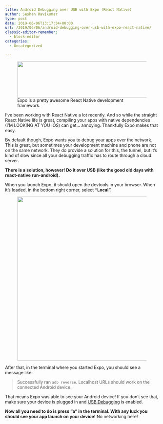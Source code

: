 ```yaml
---
title: Android Debugging over USB with Expo (React Native)
author: Seshan Ravikumar
type: post
date: 2019-06-06T13:17:34+00:00
url: /2019/06/06/android-debugging-over-usb-with-expo-react-native/
classic-editor-remember:
  - block-editor
categories:
  - Uncategorized

---
```

<div class="wp-block-image">
  <figure class="aligncenter"><img loading="lazy" width="425" height="119" src="https://seshan.xyz/wp-content/uploads/2019/06/image.png" alt="" class="wp-image-104" srcset="https://seshan.xyz/wp-content/uploads/2019/06/image.png 425w, https://seshan.xyz/wp-content/uploads/2019/06/image-300x84.png 300w" sizes="(max-width: 425px) 100vw, 425px" /><figcaption>Expo is a pretty awesome React Native development framework.</figcaption></figure>
</div>

I&#8217;ve been working with React Native a lot recently. And so while the straight React Native life is great, compiling your apps with native dependencies (I&#8217;M LOOKING AT YOU IOS) can get&#8230; annoying. Thankfully Expo makes that easy.

By default though, Expo wants you to debug your apps over the network. This is great, but sometimes your development machine and phone are not on the same network. They do provide a solution for this, the tunnel, but it&#8217;s kind of slow since all your debugging traffic has to route through a cloud server.

**There is a solution, however! Do it over USB (like the good old days with react-native run-android).** 

When you launch Expo, it should open the devtools in your browser. When it&#8217;s loaded, in the bottom right corner, select **&#8220;Local&#8221;.**<figure class="wp-block-image">

<img loading="lazy" width="1024" height="538" src="https://seshan.xyz/wp-content/uploads/2019/06/Screenshot_2019-06-06-7-ROADA-Hours-on-Expo-Developer-Tools-1024x538.png" alt="" class="wp-image-106" srcset="https://seshan.xyz/wp-content/uploads/2019/06/Screenshot_2019-06-06-7-ROADA-Hours-on-Expo-Developer-Tools-1024x538.png 1024w, https://seshan.xyz/wp-content/uploads/2019/06/Screenshot_2019-06-06-7-ROADA-Hours-on-Expo-Developer-Tools-300x158.png 300w, https://seshan.xyz/wp-content/uploads/2019/06/Screenshot_2019-06-06-7-ROADA-Hours-on-Expo-Developer-Tools-768x404.png 768w, https://seshan.xyz/wp-content/uploads/2019/06/Screenshot_2019-06-06-7-ROADA-Hours-on-Expo-Developer-Tools.png 1853w" sizes="(max-width: 1024px) 100vw, 1024px" /> </figure> 

After that, in the terminal where you started Expo, you should see a message like:

<blockquote class="wp-block-quote">
  <p>
    Successfully ran <code>adb reverse</code>. Localhost URLs should work on the connected Android device.
  </p>
</blockquote>

That means Expo was able to see your Android device! If you don&#8217;t see that, make sure your device is plugged in and [USB Debugging][1] is enabled.

**Now all you need to do is press &#8220;a&#8221; in the terminal. With any luck you should see your app launch on your device!** No networking here!

 [1]: https://developer.android.com/studio/debug/dev-options